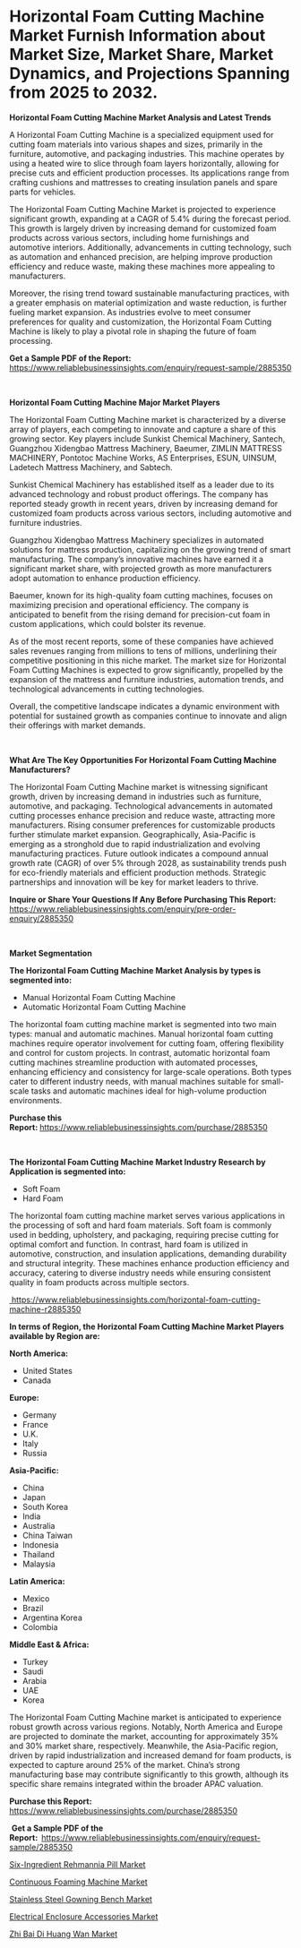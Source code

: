<p><h1>Horizontal Foam Cutting Machine Market Furnish Information about Market Size, Market Share, Market Dynamics, and Projections Spanning from 2025 to 2032.</h1></p><p><strong>Horizontal Foam Cutting Machine Market Analysis and Latest Trends</strong></p>
<p><p>A Horizontal Foam Cutting Machine is a specialized equipment used for cutting foam materials into various shapes and sizes, primarily in the furniture, automotive, and packaging industries. This machine operates by using a heated wire to slice through foam layers horizontally, allowing for precise cuts and efficient production processes. Its applications range from crafting cushions and mattresses to creating insulation panels and spare parts for vehicles.</p><p>The Horizontal Foam Cutting Machine Market is projected to experience significant growth, expanding at a CAGR of 5.4% during the forecast period. This growth is largely driven by increasing demand for customized foam products across various sectors, including home furnishings and automotive interiors. Additionally, advancements in cutting technology, such as automation and enhanced precision, are helping improve production efficiency and reduce waste, making these machines more appealing to manufacturers. </p><p>Moreover, the rising trend toward sustainable manufacturing practices, with a greater emphasis on material optimization and waste reduction, is further fueling market expansion. As industries evolve to meet consumer preferences for quality and customization, the Horizontal Foam Cutting Machine is likely to play a pivotal role in shaping the future of foam processing.</p></p>
<p><strong>Get a Sample PDF of the Report:&nbsp;</strong> <a href="https://www.reliablebusinessinsights.com/enquiry/request-sample/2885350?utm_campaign=1138&utm_medium=2&utm_source=Github&utm_content=ia&utm_term=13032025&utm_id=horizontal-foam-cutting-machine">https://www.reliablebusinessinsights.com/enquiry/request-sample/2885350</a></p>
<p>&nbsp;</p>
<p><strong>Horizontal Foam Cutting Machine Major Market Players</strong></p>
<p><p>The Horizontal Foam Cutting Machine market is characterized by a diverse array of players, each competing to innovate and capture a share of this growing sector. Key players include Sunkist Chemical Machinery, Santech, Guangzhou Xidengbao Mattress Machinery, Baeumer, ZIMLIN MATTRESS MACHINERY, Pontotoc Machine Works, AS Enterprises, ESUN, UINSUM, Ladetech Mattress Machinery, and Sabtech.</p><p>Sunkist Chemical Machinery has established itself as a leader due to its advanced technology and robust product offerings. The company has reported steady growth in recent years, driven by increasing demand for customized foam products across various sectors, including automotive and furniture industries. </p><p>Guangzhou Xidengbao Mattress Machinery specializes in automated solutions for mattress production, capitalizing on the growing trend of smart manufacturing. The company’s innovative machines have earned it a significant market share, with projected growth as more manufacturers adopt automation to enhance production efficiency.</p><p>Baeumer, known for its high-quality foam cutting machines, focuses on maximizing precision and operational efficiency. The company is anticipated to benefit from the rising demand for precision-cut foam in custom applications, which could bolster its revenue.</p><p>As of the most recent reports, some of these companies have achieved sales revenues ranging from millions to tens of millions, underlining their competitive positioning in this niche market. The market size for Horizontal Foam Cutting Machines is expected to grow significantly, propelled by the expansion of the mattress and furniture industries, automation trends, and technological advancements in cutting technologies.</p><p>Overall, the competitive landscape indicates a dynamic environment with potential for sustained growth as companies continue to innovate and align their offerings with market demands.</p></p>
<p>&nbsp;</p>
<p><strong>What Are The Key Opportunities For Horizontal Foam Cutting Machine Manufacturers?</strong></p>
<p><p>The Horizontal Foam Cutting Machine market is witnessing significant growth, driven by increasing demand in industries such as furniture, automotive, and packaging. Technological advancements in automated cutting processes enhance precision and reduce waste, attracting more manufacturers. Rising consumer preferences for customizable products further stimulate market expansion. Geographically, Asia-Pacific is emerging as a stronghold due to rapid industrialization and evolving manufacturing practices. Future outlook indicates a compound annual growth rate (CAGR) of over 5% through 2028, as sustainability trends push for eco-friendly materials and efficient production methods. Strategic partnerships and innovation will be key for market leaders to thrive.</p></p>
<p><strong>Inquire or Share Your Questions If Any Before Purchasing This Report:</strong> <a href="https://www.reliablebusinessinsights.com/enquiry/pre-order-enquiry/2885350?utm_campaign=1138&utm_medium=2&utm_source=Github&utm_content=ia&utm_term=13032025&utm_id=horizontal-foam-cutting-machine">https://www.reliablebusinessinsights.com/enquiry/pre-order-enquiry/2885350</a></p>
<p>&nbsp;</p>
<p><strong>Market Segmentation</strong></p>
<p><strong>The Horizontal Foam Cutting Machine Market Analysis by types is segmented into:</strong></p>
<p><ul><li>Manual Horizontal Foam Cutting Machine</li><li>Automatic Horizontal Foam Cutting Machine</li></ul></p>
<p><p>The horizontal foam cutting machine market is segmented into two main types: manual and automatic machines. Manual horizontal foam cutting machines require operator involvement for cutting foam, offering flexibility and control for custom projects. In contrast, automatic horizontal foam cutting machines streamline production with automated processes, enhancing efficiency and consistency for large-scale operations. Both types cater to different industry needs, with manual machines suitable for small-scale tasks and automatic machines ideal for high-volume production environments.</p></p>
<p><strong>Purchase this Report:&nbsp;</strong><a href="https://www.reliablebusinessinsights.com/purchase/2885350?utm_campaign=1138&utm_medium=2&utm_source=Github&utm_content=ia&utm_term=13032025&utm_id=horizontal-foam-cutting-machine">https://www.reliablebusinessinsights.com/purchase/2885350</a></p>
<p>&nbsp;</p>
<p><strong>The Horizontal Foam Cutting Machine Market Industry Research by Application is segmented into:</strong></p>
<p><ul><li>Soft Foam</li><li>Hard Foam</li></ul></p>
<p><p>The horizontal foam cutting machine market serves various applications in the processing of soft and hard foam materials. Soft foam is commonly used in bedding, upholstery, and packaging, requiring precise cutting for optimal comfort and function. In contrast, hard foam is utilized in automotive, construction, and insulation applications, demanding durability and structural integrity. These machines enhance production efficiency and accuracy, catering to diverse industry needs while ensuring consistent quality in foam products across multiple sectors.</p></p>
<p><a href="https://www.reliablebusinessinsights.com/horizontal-foam-cutting-machine-r2885350?utm_campaign=1138&utm_medium=2&utm_source=Github&utm_content=ia&utm_term=13032025&utm_id=horizontal-foam-cutting-machine">&nbsp;https://www.reliablebusinessinsights.com/horizontal-foam-cutting-machine-r2885350</a></p>
<p><strong>In terms of Region, the Horizontal Foam Cutting Machine Market Players available by Region are:</strong></p>
<p>
    <p> <strong> North America: </strong>
        <ul>
            <li>United States</li>
            <li>Canada</li>
        </ul>
        </p> 
    <p> <strong> Europe: </strong>
        <ul>
            <li>Germany</li>
            <li>France</li>
            <li>U.K.</li>
            <li>Italy</li>
            <li>Russia</li>
        </ul>
        </p> 
    <p> <strong> Asia-Pacific: </strong>
        <ul>
            <li>China</li>
            <li>Japan</li>
            <li>South Korea</li>
            <li>India</li>
            <li>Australia</li>
            <li>China Taiwan</li>
            <li>Indonesia</li>
            <li>Thailand</li>
            <li>Malaysia</li>
        </ul>
        </p> 
    <p> <strong> Latin America: </strong>
        <ul>
            <li>Mexico</li>
            <li>Brazil</li>
            <li>Argentina Korea</li>
            <li>Colombia</li>
        </ul>
        </p> 
    <p> <strong> Middle East & Africa: </strong>
        <ul>
            <li>Turkey</li>
            <li>Saudi</li>
            <li>Arabia</li>
            <li>UAE</li>
            <li>Korea</li>
        </ul>
    </p>
    </p>
<p><p>The Horizontal Foam Cutting Machine market is anticipated to experience robust growth across various regions. Notably, North America and Europe are projected to dominate the market, accounting for approximately 35% and 30% market share, respectively. Meanwhile, the Asia-Pacific region, driven by rapid industrialization and increased demand for foam products, is expected to capture around 25% of the market. China’s strong manufacturing base may contribute significantly to this growth, although its specific share remains integrated within the broader APAC valuation.</p></p>
<p><strong>Purchase this Report: </strong><a href="https://www.reliablebusinessinsights.com/purchase/2885350?utm_campaign=1138&utm_medium=2&utm_source=Github&utm_content=ia&utm_term=13032025&utm_id=horizontal-foam-cutting-machine">https://www.reliablebusinessinsights.com/purchase/2885350</a></p>
<p>&nbsp;<strong>Get a Sample PDF of the Report:&nbsp;&nbsp;</strong><a href="https://www.reliablebusinessinsights.com/enquiry/request-sample/2885350?utm_campaign=1138&utm_medium=2&utm_source=Github&utm_content=ia&utm_term=13032025&utm_id=horizontal-foam-cutting-machine">https://www.reliablebusinessinsights.com/enquiry/request-sample/2885350</a></p>
<p><strong></strong></p>
<p><p><a href="https://github.com/bhuraoutenc8/Market-Research-Report-List-1/blob/main/six-ingredient-rehmannia-pill-market.md?utm_campaign=1138&utm_medium=2&utm_source=Github&utm_content=ia&utm_term=13032025&utm_id=horizontal-foam-cutting-machine">Six-Ingredient Rehmannia Pill Market</a></p><p><a href="https://github.com/tandepinho3p/Market-Research-Report-List-1/blob/main/continuous-foaming-machine-market.md?utm_campaign=1138&utm_medium=2&utm_source=Github&utm_content=ia&utm_term=13032025&utm_id=horizontal-foam-cutting-machine">Continuous Foaming Machine Market</a></p><p><a href="https://github.com/cezilfinerv9/Market-Research-Report-List-1/blob/main/stainless-steel-gowning-bench-market.md?utm_campaign=1138&utm_medium=2&utm_source=Github&utm_content=ia&utm_term=13032025&utm_id=horizontal-foam-cutting-machine">Stainless Steel Gowning Bench Market</a></p><p><a href="https://github.com/lelkohydesyj/Market-Research-Report-List-1/blob/main/electrical-enclosure-accessories-market.md?utm_campaign=1138&utm_medium=2&utm_source=Github&utm_content=ia&utm_term=13032025&utm_id=horizontal-foam-cutting-machine">Electrical Enclosure Accessories Market</a></p><p><a href="https://github.com/syskamazucqa/Market-Research-Report-List-1/blob/main/zhi-bai-di-huang-wan-market.md?utm_campaign=1138&utm_medium=2&utm_source=Github&utm_content=ia&utm_term=13032025&utm_id=horizontal-foam-cutting-machine">Zhi Bai Di Huang Wan Market</a></p></p>